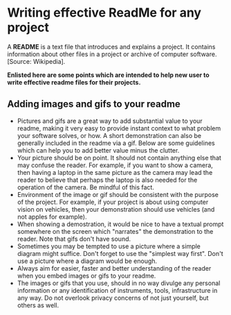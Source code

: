 # Writing effective ReadMe for any project

A **README** is a text file that introduces and explains a project. It contains information about other files in a project or archive of computer software. [Source: Wikipedia].

**Enlisted here are some points which are intended to help new user to write effective readme files for their projects.**

## Adding images and gifs to your readme

- Pictures and gifs are a great way to add substantial value to your readme, making it very easy to provide instant context to what problem your software solves, or how. A short demonstration can also be generally included in the readme via a gif. Below are some guidelines which can help you to add better value minus the clutter.
- Your picture should be on point. It should not contain anything else that may confuse the reader. For example, if you want to show a camera, then having a laptop in the same picture as the camera may lead the reader to believe that perhaps the laptop is also needed for the operation of the camera. Be mindful of this fact.
- Environment of the image or gif should be consistent with the purpose of the project. For example, if your project is about using computer vision on vehicles, then your demonstration should use vehicles (and not apples for example).
- When showing a demostration, it would be nice to have a textual prompt somewhere on the screen which "narrates" the demonstration to the reader. Note that gifs don't have sound.
- Sometimes you may be tempted to use a picture where a simple diagram might suffice. Don't forget to use the "simplest way first". Don't use a picture where a diagram would be enough.
- Always aim for easier, faster and better understanding of the reader when you embed images or gifs to your readme.
- The images or gifs that you use, should in no way divulge any personal information or any identification of instruments, tools, infrastructure in any way. Do not overlook privacy concerns of not just yourself, but others as well.
